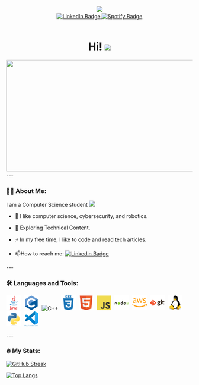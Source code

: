 <div id="header" align="center">
  <img src="https://media.giphy.com/media/M9gbBd9nbDrOTu1Mqx/giphy.gif" width="100"/>
  <div id="header">
  <a href="https://www.linkedin.com/in/kamran-ahmad-966686283/">
    <img src="https://img.shields.io/badge/LinkedIn-blue?style=for-the-badge&logo=linkedin&logoColor=white" alt="LinkedIn Badge"/>
  </a>
    <a href="https://open.spotify.com/user/31f3fqo24l2csri6uhabtltxbgqq">
    <img src="https://img.shields.io/badge/Spotify-green?logo=spotify&logoColor=black&style=for-the-badge" alt="Spotify Badge"/>
  </a>
  <div id="badges">
    <img src="https://komarev.com/ghpvc/?username=rebelspike&style=flat-square&color=blue" alt=""/>
  <h1>
  Hi!
  <img src="https://media.giphy.com/media/hvRJCLFzcasrR4ia7z/giphy.gif" width="30px"/>
</h1>
    <div align="center">
  <img src="https://media.giphy.com/media/dWesBcTLavkZuG35MI/giphy.gif" width="600" height="300"/>
</div>
<div align="left">
---

### :man_technologist: About Me:
I am a Computer Science student <img src="https://media.giphy.com/media/WUlplcMpOCEmTGBtBW/giphy.gif" width="30">
- :telescope: I like computer science, cybersecurity, and robotics.

- :seedling: Exploring Technical Content.

- :zap: In my free time, I like to code and read tech articles.

- :mailbox:How to reach me: [![Linkedin Badge](https://img.shields.io/badge/LinkedIn-blue?style=for-the-badge&logo=linkedin&logoColor=white)](https://www.linkedin.com/in/kamran-ahmad-966686283/)
</div>
<div align="left">
---

### :hammer_and_wrench: Languages and Tools:

  <img src="https://github.com/devicons/devicon/blob/master/icons/java/java-original-wordmark.svg" title="Java" alt="Java" width="40" height="40"/>&nbsp;
    <img src="https://github.com/devicons/devicon/blob/master/icons/c/c-original.svg" title="C" alt="C" width="40"   height="40"/>&nbsp;
    <img src="https://github.com/isocpp/logos/blob/master/cpp_logo.svg" title="C++" alt="C++" width="40"   height="40"/>&nbsp;
  <img src="https://github.com/devicons/devicon/blob/master/icons/css3/css3-plain-wordmark.svg"  title="CSS3" alt="CSS" width="40" height="40"/>&nbsp;
  <img src="https://github.com/devicons/devicon/blob/master/icons/html5/html5-original.svg" title="HTML5" alt="HTML5" width="40" height="40"/>&nbsp;
  <img src="https://github.com/devicons/devicon/blob/master/icons/javascript/javascript-original.svg" title="JavaScript" alt="JavaScript" width="40" height="40"/>&nbsp;
  <img src="https://github.com/devicons/devicon/blob/master/icons/nodejs/nodejs-original-wordmark.svg" title="NodeJS" alt="NodeJS" width="40" height="40"/>&nbsp;
  <img src="https://github.com/devicons/devicon/blob/master/icons/amazonwebservices/amazonwebservices-plain-wordmark.svg" title="AWS" alt="AWS" width="40" height="40"/>&nbsp;
  <img src="https://github.com/devicons/devicon/blob/master/icons/git/git-original-wordmark.svg" title="Git" alt="Git" width="40" height="40"/>&nbsp;
  <img src="https://github.com/devicons/devicon/blob/master/icons/linux/linux-original.svg" title="Linux" alt="Linux" width="40" height="40"/>&nbsp;
  <img src="https://github.com/devicons/devicon/blob/master/icons/python/python-original.svg" title="Python" alt="Python" width="40"   height="40"/>&nbsp;
  <img src="https://github.com/devicons/devicon/blob/master/icons/vscode/vscode-original-wordmark.svg" title="VSCode" alt="VSCode" width="40"   height="40"/>&nbsp;
</div>
<div align="left">
---

### :fire: My Stats:

[![GitHub Streak](http://github-readme-streak-stats.herokuapp.com?user=rebelspike&theme=highcontrast)](https://git.io/streak-stats)

[![Top Langs](https://github-readme-stats.vercel.app/api/top-langs/?username=rebelspike&layout=compact&theme=vision-friendly-dark)](https://github.com/anuraghazra/github-readme-stats)

</div>

